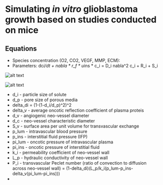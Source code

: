 # Simulating _in vitro_ glioblastoma growth based on studies conducted on mice

## Equations

- Species concentration (O2, CO2, VEGF, MMP, ECM):
- Parameters: dc*i/dt + nabla * r_f * u*ins \* c_i = D_i nabla^2 c_i + R_i + S_i

![alt text](image.png)

![alt text](image-1.png)

- d_i - particle size of solute
- d_p - pore size of porous media
- delta_di = (1-(1-d_i/d_p)^2)^2
- delta_v - average oncotic reflection coefficient of plasma proteis
- d_v - angiogenic neo-vessel diameter
- d_c - neo-vessel characteristic diameter
- S_v - surface area per unit volume for transvascular exchange
- p_lum - intravascular blood pressure
- p_ins - interstitial fluid pressure (IFP)
- pi_lum - oncotic pressure of intravascular plasma
- pi_ins - oncotic pressure of interstitial fluid
- k_i - permeability coefficient of neo-vessel wall
- L_p - hydraulic conductivity of neo-vessel wall
- P_i - transvascular Peclet number (ratio of convection to diffusion across neo-vessel wall) = (1-delta_di)(L_p/k_i(p_lum-p_ins-delta_v(pi_lum-pi_ins)))
-
